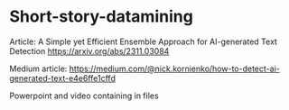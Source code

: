 # Short-story-datamining

Article: A Simple yet Efficient Ensemble Approach for AI-generated Text Detection https://arxiv.org/abs/2311.03084


Medium article: https://medium.com/@nick.kornienko/how-to-detect-ai-generated-text-e4e6ffe1cffd

Powerpoint and video containing in files
